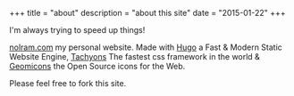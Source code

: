+++
title = "about"
description = "about this site"
date = "2015-01-22"
+++

I'm always trying to speed up things!

[nolram.com](http://nolram.com) my personal website. Made with [Hugo](http://gohugo.io) a Fast & Modern Static Website Engine, [Tachyons](http://tachyons.io) The fastest css framework in the world & [Geomicons](http://jxnblk.com/geomicons-open/) the Open Source icons for the Web. 

Please feel free to fork this site.
